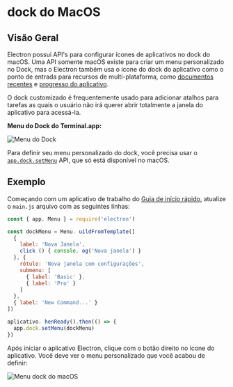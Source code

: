 # dock do MacOS

## Visão Geral

Electron possui API's para configurar ícones de aplicativos no dock do macOS. Uma API somente macOS existe para criar um menu personalizado no Dock, mas o Electron também usa o ícone do dock do aplicativo como o ponto de entrada para recursos de multi-plataforma, como [documentos recentes](./recent-documents.md) e [progresso do aplicativo](./progress-bar.md).

O dock customizado é frequentemente usado para adicionar atalhos para tarefas as quais o usuário não irá querer abrir totalmente a janela do aplicativo para acessá-la.

__Menu do Dock do Terminal.app:__

![Menu do Dock](https://cloud.githubusercontent.com/assets/639601/5069962/6032658a-6e9c-11e4-9953-aa84006bdfff.png)

Para definir seu menu personalizado do dock, você precisa usar o [`app.dock.setMenu`](../api/dock.md#docksetmenumenu-macos) API, que só está disponível no macOS.

## Exemplo

Começando com um aplicativo de trabalho do [Guia de início rápido](quick-start.md), atualize o `main.js` arquivo com as seguintes linhas:

```javascript
const { app, Menu } = require('electron')

const dockMenu = Menu. uildFromTemplate([
  {
    label: 'Nova Janela',
    click () { console. og('Nova janela') }
  }, {
    rótulo: 'Nova janela com configurações',
    submenu: [
      { label: 'Basic' },
      { label: 'Pro' }
    ]
  },
  { label: 'New Command...' }
])

aplicativo. henReady().then(() => {
  app.dock.setMenu(dockMenu)
})
```

Após iniciar o aplicativo Electron, clique com o botão direito no ícone do aplicativo. Você deve ver o menu personalizado que você acabou de definir:

![Menu dock do macOS](../images/macos-dock-menu.png)
